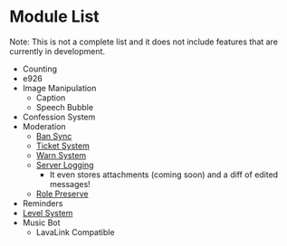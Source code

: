 # Module List

Note: This is not a complete list and it does not include features that are currently in development.

- Counting
- e926
- Image Manipulation
    - Caption
    - Speech Bubble
- Confession System
- Moderation
    * [Ban Sync](/guide/about_bansync)
    * [Ticket System](/guide/about_ticketing)
    * [Warn System](/guide/about_moderation#warnings)
    * [Server Logging](/guide/about_moderation#server-logging)
        - It even stores attachments (coming soon) and a diff of edited messages!
    * [Role Preserve](/guide/about_rolepreserve)
- Reminders
- [Level System](/guide/about_leveling)
- Music Bot
    * LavaLink Compatible
